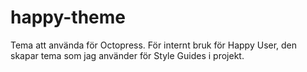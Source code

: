 happy-theme
===========

Tema att använda för Octopress. För internt bruk för Happy User, den skapar tema som jag använder för Style Guides i projekt.
